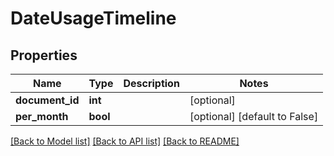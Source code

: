 # DateUsageTimeline

## Properties
Name | Type | Description | Notes
------------ | ------------- | ------------- | -------------
**document_id** | **int** |  | [optional] 
**per_month** | **bool** |  | [optional] [default to False]

[[Back to Model list]](../README.md#documentation-for-models) [[Back to API list]](../README.md#documentation-for-api-endpoints) [[Back to README]](../README.md)


